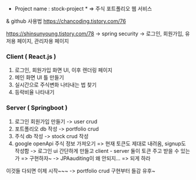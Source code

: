 * Project name : stock-project *
=> 주식 포트폴리오 웹 서비스

& github 사용법
https://chancoding.tistory.com/76

https://shinsunyoung.tistory.com/78
-> spring security
-> 로그인, 회원가입, 유저용 페이지, 관리자용 페이지
### Client ( React.js ) ###
1. 로그인, 회원가입 화면 UI, 이후 렌더링 페이지 
2. 메인 화면 UI 틀 만들기
3. 실시간으로 주식변화 나타내는 법 찾기
4. 등락비율 나타내기


### Server ( Springboot ) ###

1. 로그인 회원가입 만들기 -> user crud
2. 포트폴리오 db 작성 -> portfolio crud
3. 주식 db 작성 -> stock crud 작성
4. google openApi 주식 정보 가져오기
=> 현재 토큰도 제대로 내려옴, signup도 작성함
-> 로그인 ui 간단하게 만들고 client - server 둘이 토큰 주고 받을 수 있는가 => 구현하자~
-> JPAauditing이 왜 안되지... => 되게 하라

이것들 다되면 이제 시작~~~
-> portfolio crud 구현부터 들감 유후~
